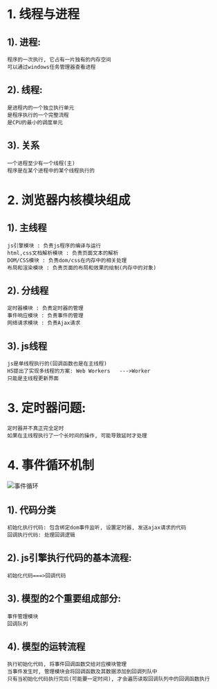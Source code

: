 # 1. 线程与进程
## 1). 进程:
	程序的一次执行, 它占有一片独有的内存空间
	可以通过windows任务管理器查看进程
## 2). 线程:
	是进程内的一个独立执行单元
	是程序执行的一个完整流程
	是CPU的最小的调度单元
## 3). 关系
	一个进程至少有一个线程(主)
	程序是在某个进程中的某个线程执行的

# 2. 浏览器内核模块组成
## 1). 主线程
	js引擎模块 : 负责js程序的编译与运行
	html,css文档解析模块 : 负责页面文本的解析
	DOM/CSS模块 : 负责dom/css在内存中的相关处理 
	布局和渲染模块 : 负责页面的布局和效果的绘制(内存中的对象)
## 2). 分线程
	定时器模块 : 负责定时器的管理
	事件响应模块 : 负责事件的管理
	网络请求模块 : 负责Ajax请求

## 3). js线程
	js是单线程执行的(回调函数也是在主线程)
	H5提出了实现多线程的方案: Web Workers   --->Worker
	只能是主线程更新界面

# 3. 定时器问题:
	定时器并不真正完全定时
	如果在主线程执行了一个长时间的操作, 可能导致延时才处理
    
# 4. 事件循环机制
![事件循环](http://i.imgur.com/sKxdHu9.png)
## 1). 代码分类
	初始化执行代码: 包含绑定dom事件监听, 设置定时器, 发送ajax请求的代码
	回调执行代码: 处理回调逻辑
## 2). js引擎执行代码的基本流程: 
	初始化代码===>回调代码
## 3). 模型的2个重要组成部分:
	事件管理模块
	回调队列
## 4). 模型的运转流程
	执行初始化代码, 将事件回调函数交给对应模块管理
	当事件发生时, 管理模块会将回调函数及其数据添加到回调列队中
	只有当初始化代码执行完后(可能要一定时间), 才会遍历读取回调队列中的回调函数执行